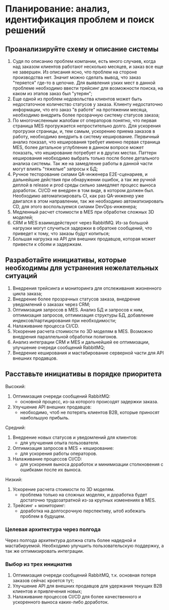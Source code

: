 # Планирование: анализ, идентификация проблем и поиск решений

## Проанализируйте схему и описание системы

1. Судя по описанию проблем компании, есть много случаев, когда над заказом клиентов работают несколько месяцев, и заказ все еще не завершен. Из описания ясно, что проблем на
стороне производства нет. Значит можно сделать вывод, что заказ "теряется" где-то в цепочке. Для выявления узких мест в данной проблеме необходимо ввести трейсинг для возможности поиска, на каком из этапов заказ был "утерян";
2. Еще одной из проблем недовольства клиентов может быть недостаточное количество статусов у заказа. Клиенту недостаточно информации, что его заказ "в работе" на протяжении месяца, необходимо внедрить более прозрачную систему статусов заказа;
3. По многочисленным жалобам от операторов понятно, что первая страница MES прогружается непростительно долго. Для ускорения прогрузки страницы, и, тем самым, ускорению приема заказов в работу, необходимо внедрить в систему кеширование. Первичный анализ показал, что кеширования требует именно первая страница MES, более детальное углубление в данном вопросе может показать, что кеширование потребует и в других местах. Паттерн кеширования необходимо выбрать только после более детального анализа системы. Так же на замедление работы в данной части могут влиять "тяжелые" запросы к БД;
4. Ручное тесторование силами QA-инженера E2E-сценариев, и дальнейшие действия при обнаружении ошибок, а так же ручной деплой в release и prod среды сильно замедляет процесс выноса доработок. CI/CD не внедрен в том виде, в котором должен был. Необходимо автоматизировать CI, как раз QA-инженер уже двигался в этом направлении, так же необходимо автоматизировать CD, для этого воспользуемся силами DevOps-инженера;
5. Медленный расчет стоимости в MES при обработке сложных 3D моделей;
6. CRM и MES взаимодействуют через RabbitMQ. Из-за большой нагрузки могут случиться задержки в обратоке сообщений, что приведет к тому, что заказы будут копиться;
7. Большая нагрузка на API для внешних продавцов, которая может привести к сбоям и задержкам.

## Разработайте инициативы, которые необходимы для устранения нежелательных ситуаций

1. Внедрения трейсинга и мониторинга для отслеживания жизненного цикла заказа;
2. Внедрение более прозрачных статусов заказа, внедрение уведомлений о заказах через CRM;
3. Оптимизация запросов в MES. Анализ БД и запросов к ним, оптимизация запросов, оптимизация структуры БД, добавление индексов/партицирования при необходимости;
4. Налаживание процесса CI/CD.
5. Ускорение расчета стоимости по 3D моделям в MES. Возможно внедрения параллельной обработки полигонов.
6. Анализ интеграции CRM и MES и дальнейшей ее оптимизации, улучшение очереди сообщений RabbitMQ;
7. Внедрение кеширования и мастабирование серверной части для API внешних продавцов.

## Расставьте инициативы в порядке приоритета

Высокий:

1. Оптимизация очереди сообщений RabbitMQ:
    - основной процесс, из-за которого происодят задержки заказа.
2. Улучшение API внешних продавцов:
    - необходимо, чтоб не потерять клиентов B2B, которые приносят наибольшую прибыль.

Средний:

1. Внедрение новых статусов и уведомлений для клиентов:
    - для улучшения опыта пользователя.
2. Оптимизация запросов в MES + кеширование:
    - для ускорения работы операторов.
3. Налаживание процессов CI/CD:
    - для ускорения выноса доработок и минимизации столкновения с ошибками после их выноса.

Низкий:

1. Ускорение расчета стоимости по 3D моделям.
    - проблема только на сложных моделях, и доработка будет достаточно трудозатратной из-за крупных изменениях в MES.
2. Трейсинг + мониторинг:
    - доработка на долгосрочную перспективу, ытоб избежать проблем в будущем.

### Целевая архитектура через полгода

Через полгода архитектура должна стать более надедной и мастабируемой. Необходимо улучшить пользовательскую поддержку, а так же оптимизировать интеграции.

### Выбор из трех инициатив

1. Оптимизация очереди сообщений RabbitMQ, т.к. основная потеря заказов сейчас кроется тут;
2. Улучшение API для внешних продавцов для удержания текущих B2B клиентов и привлечения новых;
3. Налаживание процессов CI/CD для более качественного и ускоренного выноса каких-либо доработок.